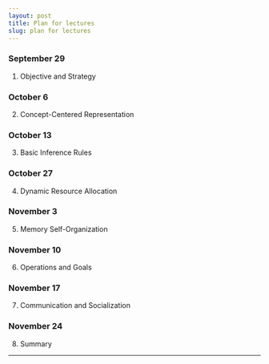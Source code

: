 ```yaml
---
layout: post
title: Plan for lectures
slug: plan for lectures
---
```


### September 29
1. Objective and Strategy

### October 6
2. Concept-Centered Representation

### October 13
3. Basic Inference Rules

### October 27
4. Dynamic Resource Allocation

### November 3
5. Memory Self-Organization

### November 10
6. Operations and Goals

### November 17
7. Communication and Socialization

### November 24
8. Summary


---
